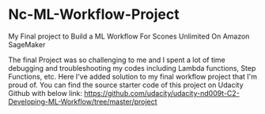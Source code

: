 # Nc-ML-Workflow-Project
My Final project to Build a ML Workflow For Scones Unlimited On Amazon SageMaker

The final Project was so challenging to me and I spent a lot of time debugging and troubleshooting my codes including Lambda functions, Step Functions, etc. 
Here I've added solution to my final workflow project that I'm proud of. You can find the source starter code of this project on Udacity Github with below link:
https://github.com/udacity/udacity-nd009t-C2-Developing-ML-Workflow/tree/master/project
